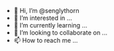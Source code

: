 - 👋 Hi, I’m @senglythorn
- 👀 I’m interested in ...
- 🌱 I’m currently learning ...
- 💞️ I’m looking to collaborate on ...
- 📫 How to reach me ...

<!---
senglythorn/senglythorn is a ✨ special ✨ repository because its `README.md` (this file) appears on your GitHub profile.
You can click the Preview link to take a look at your changes.
--->
